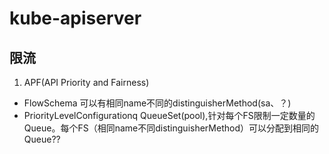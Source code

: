 # kube-apiserver

## 限流



1. APF(API Priority and Fairness)
- FlowSchema
    可以有相同name不同的distinguisherMethod(sa、？)
- PriorityLevelConfigurationq
    QueueSet(pool),针对每个FS限制一定数量的Queue。每个FS（相同name不同distinguisherMethod）可以分配到相同的Queue??